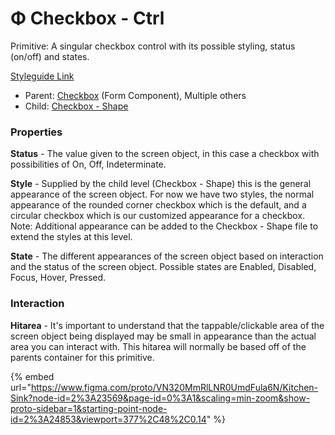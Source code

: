 # Φ Checkbox - Ctrl

Primitive: A singular checkbox control with its possible styling, status (on/off) and states.

[Styleguide Link](https://zpl.io/aRnzW0p)

* Parent: [Checkbox](../../components/form/checkbox.md) (Form Component), Multiple others
* Child: [Checkbox - Shape](checkbox-shape.md)

### Properties

**Status** - The value given to the screen object, in this case a checkbox with possibilities of On, Off, Indeterminate.

**Style** - Supplied by the child level (Checkbox - Shape) this is the general appearance of the screen object. For now we have two styles, the normal appearance of the rounded corner checkbox which is the default, and a circular checkbox which is our customized appearance for a checkbox. Note: Additional appearance can be added to the Checkbox - Shape file to extend the styles at this level.

**State** - The different appearances of the screen object based on interaction and the status of the screen object. Possible states are Enabled, Disabled, Focus, Hover, Pressed.

### Interaction

**Hitarea** - It's important to understand that the tappable/clickable area of the screen object being displayed may be small in appearance than the actual area you can interact with. This hitarea will normally be based off of the parents container for this primitive.

{% embed url="https://www.figma.com/proto/VN320MmRlLNR0UmdFula6N/Kitchen-Sink?node-id=2%3A23569&page-id=0%3A1&scaling=min-zoom&show-proto-sidebar=1&starting-point-node-id=2%3A24853&viewport=377%2C48%2C0.14" %}
